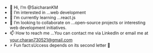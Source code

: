 - 👋 Hi, I’m @SaicharanKM
- 👀 I’m interested in ...web development
- 🌱 I’m currently learning ...react.js
- 💞️ I’m looking to collaborate on ...open-source projects or interesting web development initiatives.
- 📫 How to reach me ...You can contact me via LinkedIn or email me at your.charan730521@gmail.com
- ⚡ Fun fact:sUccess depends on its second letter 💯
<!---
SaicharanKM/SaicharanKM is a ✨ special ✨ repository because its `README.md` (this file) appears on your GitHub profile.
You can click the Preview link to take a look at your changes.
--->

